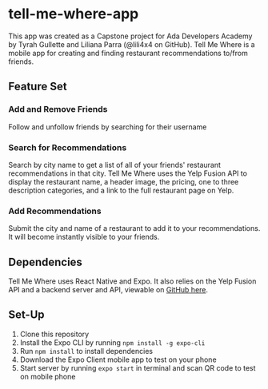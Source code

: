 # tell-me-where-app

This app was created as a Capstone project for Ada Developers Academy by Tyrah Gullette and Liliana Parra (@lili4x4 on GitHub). 
Tell Me Where is a mobile app for creating and finding restaurant recommendations to/from friends.

## Feature Set

### Add and Remove Friends
Follow and unfollow friends by searching for their username

### Search for Recommendations
Search by city name to get a list of all of your friends' restaurant recommendations in that city. Tell Me Where uses the Yelp Fusion API to
display the restaurant name, a header image, the pricing, one to three description categories, and a link to the full restaurant page on Yelp.

### Add Recommendations
Submit the city and name of a restaurant to add it to your recommendations. It will become instantly visible to your friends.

## Dependencies
Tell Me Where uses React Native and Expo. It also relies on the Yelp Fusion API and a backend server and API, viewable on [GitHub here](https://github.com/lili4x4/tell-me-where-backend).

## Set-Up

1. Clone this repository
2. Install the Expo CLI by running `npm install -g expo-cli`
3. Run `npm install` to install dependencies
4. Download the Expo Client mobile app to test on your phone
5. Start server by running `expo start` in terminal and scan QR code to test on mobile phone
